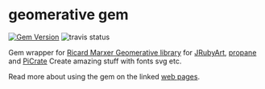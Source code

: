 # geomerative gem

[![Gem Version](https://badge.fury.io/rb/geomerative.svg)](https://badge.fury.io/rb/geomerative)
![travis status](https://travis-ci.org/ruby-processing/geomerativegem.svg)

Gem wrapper for [Ricard Marxer Geomerative library][] for [JRubyArt][jruby_art], [propane][propane] and [PiCrate][picrate]
Create amazing stuff with fonts svg etc.

Read more about using the gem on the linked [web pages].

[README.md]:https://github.com/ruby-processing/geomerativegem/blob/master/examples/README.md
[web pages]:http://ruby-processing.github.io/geomerativegem
[Ricard Marxer Geomerative library]:https://github.com/rikrd/geomerative
[jruby_art]:https://ruby-processing.github.io/JRubyArt/
[propane]:https://ruby-processing.github.io/propane/
[picrate]:https://ruby-processing.github.io/PiCrate/
